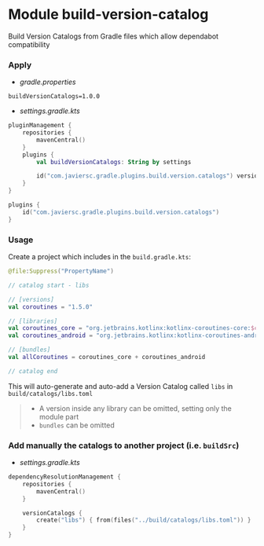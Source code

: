 # Module build-version-catalog

Build Version Catalogs from Gradle files which allow dependabot compatibility

### Apply

- _gradle.properties_

```properties
buildVersionCatalogs=1.0.0
```

- _settings.gradle.kts_

```kotlin
pluginManagement {
    repositories {
        mavenCentral()
    }
    plugins {
        val buildVersionCatalogs: String by settings

        id("com.javiersc.gradle.plugins.build.version.catalogs") version buildVersionCatalogs
    }
}

plugins {
    id("com.javiersc.gradle.plugins.build.version.catalogs")
}
```

### Usage

Create a project which includes in the `build.gradle.kts`:

```kotlin
@file:Suppress("PropertyName")

// catalog start - libs

// [versions]
val coroutines = "1.5.0"

// [libraries]
val coroutines_core = "org.jetbrains.kotlinx:kotlinx-coroutines-core:$coroutines"
val coroutines_android = "org.jetbrains.kotlinx:kotlinx-coroutines-android:$coroutines"

// [bundles]
val allCoroutines = coroutines_core + coroutines_android

// catalog end
```

This will auto-generate and auto-add a Version Catalog called `libs` in `build/catalogs/libs.toml`

> - A version inside any library can be omitted, setting only the module part
> - `bundles` can be omitted

### Add manually the catalogs to another project (i.e. `buildSrc`)

- _settings.gradle.kts_

```kotlin
dependencyResolutionManagement {
    repositories {
        mavenCentral()
    }

    versionCatalogs {
        create("libs") { from(files("../build/catalogs/libs.toml")) }
    }
}
```
